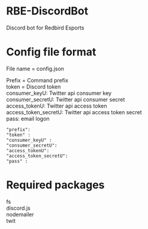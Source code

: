 # RBE-DiscordBot
Discord bot for Redbird Esports


# Config file format

File name = config.json

Prefix = Command prefix <br/>
token = Discord token <br/>
consumer_keyU: Twitter api consumer key <br/>
consumer_secretU: Twitter api consumer secret  <br/>
access_tokenU: Twitter api access token <br/>
access_token_secretU: Twitter api access token secret <br/>
pass: email logon <br/>

    "prefix":
    "token" : 
    "consumer_keyU" :         
    "consumer_secretU": 
    "access_tokenU": 
    "access_token_secretU": 
    "pass" : 
# Required packages
fs <br/>
discord.js <br/>
nodemailer <br/>
twit <br/>
